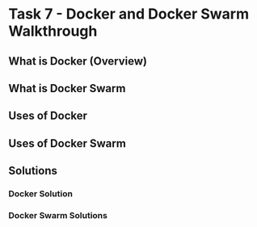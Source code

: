 # Task 7 - Docker and Docker Swarm Walkthrough

## What is Docker (Overview) 

## What is Docker Swarm 

## Uses of Docker

## Uses of Docker Swarm

## Solutions

### Docker Solution

### Docker Swarm Solutions